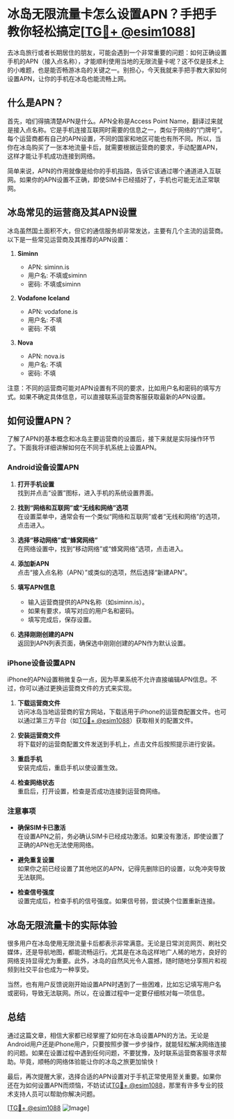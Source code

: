 # 冰岛无限流量卡怎么设置APN？手把手教你轻松搞定[[TG💪+ @esim1088](https://t.me/s/esim1088)]

去冰岛旅行或者长期居住的朋友，可能会遇到一个非常重要的问题：如何正确设置手机的APN（接入点名称），才能顺利使用当地的无限流量卡呢？这不仅是技术上的小难题，也是能否畅游冰岛的关键之一。别担心，今天我就来手把手教大家如何设置APN，让你的手机在冰岛也能流畅上网。

## 什么是APN？

首先，咱们得搞清楚APN是什么。APN全称是Access Point Name，翻译过来就是接入点名称。它是手机连接互联网时需要的信息之一，类似于网络的“门牌号”。每个运营商都有自己的APN设置，不同的国家和地区可能也有所不同。所以，当你在冰岛购买了一张本地流量卡后，就需要根据运营商的要求，手动配置APN，这样才能让手机成功连接到网络。

简单来说，APN的作用就像是给你的手机指路，告诉它该通过哪个通道进入互联网。如果你的APN设置不正确，即使SIM卡已经插好了，手机也可能无法正常联网。

## 冰岛常见的运营商及其APN设置

冰岛虽然国土面积不大，但它的通信服务却非常发达，主要有几个主流的运营商。以下是一些常见运营商及其推荐的APN设置：

1. **Siminn**  
   - APN: siminn.is  
   - 用户名: 不填或siminn  
   - 密码: 不填或siminn  

2. **Vodafone Iceland**  
   - APN: vodafone.is  
   - 用户名: 不填  
   - 密码: 不填  

3. **Nova**  
   - APN: nova.is  
   - 用户名: 不填  
   - 密码: 不填  

注意：不同的运营商可能对APN设置有不同的要求，比如用户名和密码的填写方式。如果不确定具体信息，可以直接联系运营商客服获取最新的APN设置。

## 如何设置APN？

了解了APN的基本概念和冰岛主要运营商的设置后，接下来就是实际操作环节了。下面我将详细讲解如何在不同手机系统上设置APN。

### Android设备设置APN

1. **打开手机设置**  
   找到并点击“设置”图标，进入手机的系统设置界面。

2. **找到“网络和互联网”或“无线和网络”选项**  
   在设置菜单中，通常会有一个类似“网络和互联网”或者“无线和网络”的选项，点击进入。

3. **选择“移动网络”或“蜂窝网络”**  
   在网络设置中，找到“移动网络”或“蜂窝网络”选项，点击进入。

4. **添加新APN**  
   点击“接入点名称（APN）”或类似的选项，然后选择“新建APN”。

5. **填写APN信息**  
   - 输入运营商提供的APN名称（如siminn.is）。  
   - 如果有要求，填写对应的用户名和密码。  
   - 填写完成后，保存设置。

6. **选择刚刚创建的APN**  
   返回到APN列表页面，确保选中刚刚创建的APN作为默认设置。

### iPhone设备设置APN

iPhone的APN设置稍微复杂一点，因为苹果系统不允许直接编辑APN信息。不过，你可以通过更换运营商文件的方式来实现。

1. **下载运营商文件**  
   访问冰岛当地运营商的官方网站，下载适用于iPhone的运营商配置文件。也可以通过第三方平台（如[TG💪+ @esim1088](https://t.me/s/esim1088)）获取相关的配置文件。

2. **安装运营商文件**  
   将下载好的运营商配置文件发送到手机上，点击文件后按照提示进行安装。

3. **重启手机**  
   安装完成后，重启手机以使设置生效。

4. **检查网络状态**  
   重启后，打开设置，检查是否成功连接到运营商网络。

### 注意事项

- **确保SIM卡已激活**  
  在设置APN之前，务必确认SIM卡已经成功激活。如果没有激活，即使设置了正确的APN也无法使用网络。

- **避免重复设置**  
  如果你之前已经设置了其他地区的APN，记得先删除旧的设置，以免冲突导致无法联网。

- **检查信号强度**  
  设置完成后，检查手机的信号强度。如果信号弱，尝试换个位置重新连接。

## 冰岛无限流量卡的实际体验

很多用户在冰岛使用无限流量卡后都表示非常满意。无论是日常浏览网页、刷社交媒体，还是导航地图，都能流畅运行。尤其是在冰岛这样地广人稀的地方，良好的网络支持显得尤为重要。此外，冰岛的自然风光令人震撼，随时随地分享照片和视频到社交平台也成为一种享受。

当然，也有用户反馈说刚开始设置APN时遇到了一些困难，比如忘记填写用户名或密码，导致无法联网。所以，在设置过程中一定要仔细核对每一项信息。

## 总结

通过这篇文章，相信大家都已经掌握了如何在冰岛设置APN的方法。无论是Android用户还是iPhone用户，只要按照步骤一步步操作，就能轻松解决网络连接的问题。如果在设置过程中遇到任何问题，不要犹豫，及时联系运营商客服寻求帮助。毕竟，顺畅的网络体验能让你的冰岛之旅更加愉快！

最后，再次提醒大家，选择合适的APN设置对于手机正常使用至关重要。如果你还在为如何设置APN而烦恼，不妨试试[TG💪+ @esim1088](https://t.me/s/esim1088)，那里有许多专业的技术支持人员可以帮助你解决问题。

[[TG💪+ @esim1088](https://t.me/s/esim1088) ![Image](https://i.postimg.cc/4NQfJmqS/Snipaste-2025-05-13-00-14-12.png)]